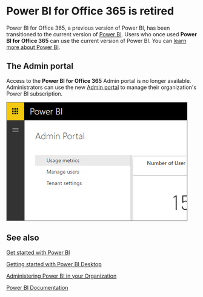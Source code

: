 ﻿<properties
   pageTitle="Power BI for Office 365 is retired"
   description="Power BI for Office 365 is retired, learn how to use and administer today's Power BI."
   services="powerbi"
   documentationCenter=""
   authors="davidiseminger"
   manager="mblythe"
   backup="amandacofsky"
   editor=""
   tags=""
   qualityFocus="no"
   qualityDate=""/>
<tags
   ms.service="powerbi"
   ms.devlang="NA"
   ms.topic="article"
   ms.tgt_pltfrm="NA"
   ms.workload="powerbi"
   ms.date="11/10/2016"
   ms.author="davidi"/>

# Power BI for Office 365 is retired

Power BI for Office 365, a previous version of Power BI, has been transitioned to the current version of [Power BI](https://powerbi.microsoft.com). Users who once used **Power BI for Office 365** can use the current version of Power BI. You can [learn more about Power BI](powerbi-service-get-started.md).

## The Admin portal

Access to the **Power BI for Office 365** Admin portal is no longer available. Administrators can use the new [Admin portal](https://app.powerbi.com/admin-portal) to manage their organization's Power BI subscription.

![](media/powerbi-admin-portal/powerbi-admin-landing-page.png)

## See also

[Get started with Power BI](powerbi-service-get-started.md)

[Getting started with Power BI Desktop](powerbi-desktop-getting-started.md)

[Administering Power BI in your Organization](powerbi-admin-administering-power-bi-in-your-organization.md)

[Power BI Documentation](powerbi-landing-page.md)
